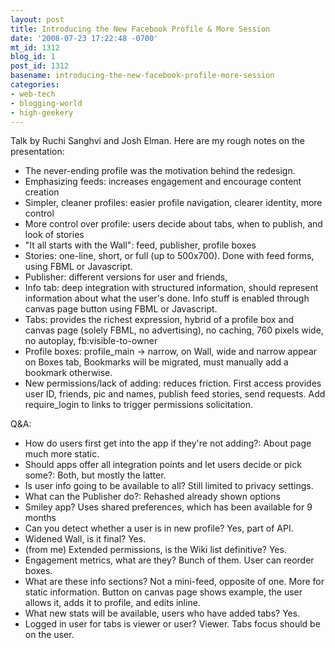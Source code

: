 ```yaml
---
layout: post
title: Introducing the New Facebook Profile & More Session
date: '2008-07-23 17:22:48 -0700'
mt_id: 1312
blog_id: 1
post_id: 1312
basename: introducing-the-new-facebook-profile-more-session
categories:
- web-tech
- blogging-world
- high-geekery
---
```

<p>
Talk by Ruchi Sanghvi and Josh Elman. Here are my rough notes on the presentation:
</p>
<ul>
<li>The never-ending profile was the motivation behind the redesign.</li>
<li>Emphasizing feeds: increases engagement and encourage content creation</li>
<li>Simpler, cleaner profiles: easier profile navigation, clearer identity, more control</li>
<li>More control over profile: users decide about tabs, when to publish, and look of stories</li>
<li>"It all starts with the Wall": feed, publisher, profile boxes</li>
<li>Stories: one-line, short, or full (up to 500x700). Done with feed forms, using FBML or Javascript.</li>
<li>Publisher: different versions for user and friends, </li>
<li>Info tab: deep integration with structured information, should represent information about what the user's done. Info stuff is enabled through canvas page button using FBML or Javascript.</li>
<li>Tabs: provides the richest expression, hybrid of a profile box and canvas page (solely FBML, no advertising), no caching, 760 pixels wide, no autoplay, fb:visible-to-owner</li>
<li>Profile boxes: profile_main -&gt; narrow, on Wall, wide and narrow appear on Boxes tab, Bookmarks will be migrated, must manually add a bookmark otherwise.</li>
<li>New permissions/lack of adding: reduces friction. First access provides user ID, friends, pic and names, publish feed stories, send requests. Add require_login to links to trigger permissions solicitation.</li>
</ul>
<p>
Q&amp;A:
</p>
<ul>
<li>How do users first get into the app if they're not adding?: About page much more static.</li>
<li>Should apps offer all integration points and let users decide or pick some?: Both, but mostly the latter.</li>
<li>Is user info going to be available to all? Still limited to privacy settings.</li>
<li>What can the Publisher do?: Rehashed already shown options</li>
<li>Smiley app? Uses shared preferences, which has been available for 9 months</li>
<li>Can you detect whether a user is in new profile? Yes, part of API.</li>
<li>Widened Wall, is it final? Yes.</li>
<li>(from me) Extended permissions, is the Wiki list definitive? Yes.</li>
<li>Engagement metrics, what are they? Bunch of them. User can reorder boxes.</li>
<li>What are these info sections? Not a mini-feed, opposite of one. More for static information. Button on canvas page shows example, the user allows it, adds it to profile, and edits inline.</li>
<li>What new stats will be available, users who have added tabs? Yes.</li>
<li>Logged in user for tabs is viewer or user? Viewer. Tabs focus should be on the user.</li>
</ul>
